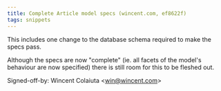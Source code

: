 ```yaml
---
title: Complete Article model specs (wincent.com, ef8622f)
tags: snippets
---
```


This includes one change to the database schema required to make the specs pass.

Although the specs are now "complete" (ie. all facets of the model's behaviour are now specified) there is still room for this to be fleshed out.

Signed-off-by: Wincent Colaiuta &lt;win@wincent.com&gt;
